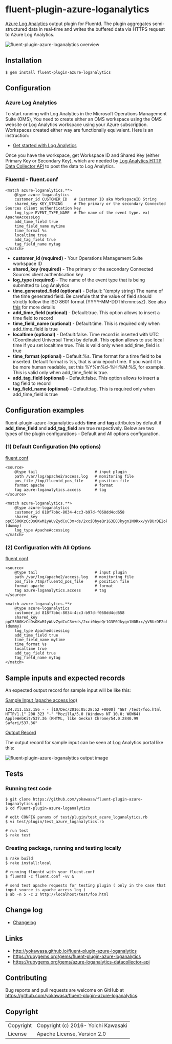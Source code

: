 # fluent-plugin-azure-loganalytics
[Azure Log Analytics](https://docs.microsoft.com/en-us/azure/log-analytics/log-analytics-overview) output plugin for Fluentd. The plugin aggregates semi-structured data in real-time and writes the buffered data via HTTPS request to Azure Log Analytics.

![fluent-plugin-azure-loganalytics overview](https://github.com/yokawasa/fluent-plugin-azure-loganalytics/raw/master/img/Azure-LogAnalytics-Fluentd.png)

## Installation
```
$ gem install fluent-plugin-azure-loganalytics
```

## Configuration

### Azure Log Analytics
To start running with Log Analytics in the Microsoft Operations Management Suite (OMS), You need to create either an OMS workspace using the OMS website or Log Analytics workspace using your Azure subscription. Workspaces created either way are functionally equivalent. Here is an instruction:

 * [Get started with Log Analytics](https://docs.microsoft.com/en-us/azure/log-analytics/log-analytics-get-started)

Once you have the workspace, get Workspace ID and Shared Key (either Primary Key or Secondary Key), which are needed by [Log Analytics HTTP Data Collector API](https://docs.microsoft.com/en-us/azure/log-analytics/log-analytics-data-collector-api) to post the data to Log Analytics.


### Fluentd - fluent.conf

```
<match azure-loganalytics.**>
    @type azure-loganalytics
    customer_id CUSTOMER_ID   # Customer ID aka WorkspaceID String
    shared_key KEY_STRING     # The primary or the secondary Connected Sources client authentication key
    log_type EVENT_TYPE_NAME  # The name of the event type. ex) ApacheAccessLog
    add_time_field true
    time_field_name mytime
    time_format %s
    localtime true
    add_tag_field true
    tag_field_name mytag
</match>
```

 * **customer\_id (required)** - Your Operations Management Suite workspace ID
 * **shared\_key (required)** - The primary or the secondary Connected Sources client authentication key
 * **log\_type (required)** - The name of the event type that is being submitted to Log Analytics
 * **time\_generated\_field (optional)** - Default:''(empty string) The name of the time generated field. Be carefule that the value of field should strictly follow the ISO 8601 format (YYYY-MM-DDThh:mm:ssZ). See also [this](https://docs.microsoft.com/en-us/azure/log-analytics/log-analytics-data-collector-api#create-a-request) for more details
 * **add\_time\_field (optional)** - Default:true. This option allows to insert a time field to record
 * **time\_field\_name (optional)** - Default:time. This is required only when add_time_field is true
 * **localtime (optional)** - Default:false. Time record is inserted with UTC (Coordinated Universal Time) by default. This option allows to use local time if you set localtime true. This is valid only when add_time_field is true
 * **time\_format (optional)** -  Default:%s. Time format for a time field to be inserted. Default format is %s, that is unix epoch time. If you want it to be more human readable, set this %Y%m%d-%H:%M:%S, for example. This is valid only when add_time_field is true.
 * **add\_tag\_field (optional)** - Default:false. This option allows to insert a tag field to record
 * **tag\_field\_name (optional)** - Default:tag. This is required only when add_time_field is true


## Configuration examples

fluent-plugin-azure-loganalytics adds **time** and **tag** attributes by default if **add_time_field** and **add_tag_field** are true respectively. Below are two types of the plugin configurations - Default and All options configuration.

### (1) Default Configuration (No options)
<u>fluent.conf</u>
```
<source>
    @type tail                         # input plugin
    path /var/log/apache2/access.log   # monitoring file
    pos_file /tmp/fluentd_pos_file     # position file
    format apache                      # format
    tag azure-loganalytics.access      # tag
</source>

<match azure-loganalytics.**>
    @type azure-loganalytics
    customer_id 818f7bbc-8034-4cc3-b97d-f068dd4cd658
    shared_key ppC5500KzCcDsOKwM1yWUvZydCuC3m+ds/2xci0byeQr1G3E0Jkygn1N0Rxx/yVBUrDE2ok3vf4ksCzvBmQXHw==(dummy)
    log_type ApacheAccessLog
</match>
```

### (2) Configuration with All Options
<u>fluent.conf</u>
```
<source>
    @type tail                         # input plugin
    path /var/log/apache2/access.log   # monitoring file
    pos_file /tmp/fluentd_pos_file     # position file
    format apache                      # format
    tag azure-loganalytics.access      # tag
</source>

<match azure-loganalytics.**>
    @type azure-loganalytics
    customer_id 818f7bbc-8034-4cc3-b97d-f068dd4cd658
    shared_key ppC5500KzCcDsOKwM1yWUvZydCuC3m+ds/2xci0byeQr1G3E0Jkygn1N0Rxx/yVBUrDE2ok3vf4ksCzvBmQXHw==(dummy)
    log_type ApacheAccessLog
    add_time_field true
    time_field_name mytime
    time_format %s
    localtime true
    add_tag_field true
    tag_field_name mytag
</match>
```

## Sample inputs and expected records

An expected output record for sample input will be like this:

<u>Sample Input (apache access log)</u>
```
124.211.152.156 - - [10/Dec/2016:05:28:52 +0000] "GET /test/foo.html HTTP/1.1" 200 323 "-" "Mozilla/5.0 (Windows NT 10.0; WOW64) AppleWebKit/537.36 (KHTML, like Gecko) Chrome/54.0.2840.99 Safari/537.36"
```

<u>Output Record</u>

The output record for sample input can be seen at Log Analytics portal like this:

![fluent-plugin-azure-loganalytics output image](https://github.com/yokawasa/fluent-plugin-azure-loganalytics/raw/master/img/Azure-LogAnalytics-Output-Image.png)


## Tests
### Running test code
```
$ git clone https://github.com/yokawasa/fluent-plugin-azure-loganalytics.git
$ cd fluent-plugin-azure-loganalytics

# edit CONFIG params of test/plugin/test_azure_loganalytics.rb
$ vi test/plugin/test_azure_loganalytics.rb

# run test
$ rake test
```

### Creating package, running and testing locally
```
$ rake build
$ rake install:local

# running fluentd with your fluent.conf
$ fluentd -c fluent.conf -vv &

# send test apache requests for testing plugin ( only in the case that input source is apache access log )
$ ab -n 5 -c 2 http://localhost/test/foo.html
```

## Change log
* [Changelog](ChangeLog.md)

## Links

* http://yokawasa.github.io/fluent-plugin-azure-loganalytics
* https://rubygems.org/gems/fluent-plugin-azure-loganalytics
* https://rubygems.org/gems/azure-loganalytics-datacollector-api

## Contributing

Bug reports and pull requests are welcome on GitHub at https://github.com/yokawasa/fluent-plugin-azure-loganalytics.

## Copyright

<table>
  <tr>
    <td>Copyright</td><td>Copyright (c) 2016- Yoichi Kawasaki</td>
  </tr>
  <tr>
    <td>License</td><td>Apache License, Version 2.0</td>
  </tr>
</table>
